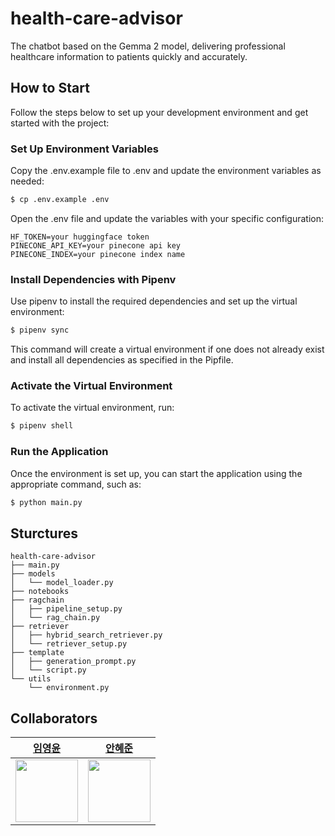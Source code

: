 # health-care-advisor

The chatbot based on the Gemma 2 model, delivering professional healthcare information to patients quickly and accurately.

## How to Start

Follow the steps below to set up your development environment and get started with the project:

### Set Up Environment Variables

Copy the .env.example file to .env and update the environment variables as needed:

```sh
$ cp .env.example .env
```

Open the .env file and update the variables with your specific configuration:

```text
HF_TOKEN=your huggingface token
PINECONE_API_KEY=your pinecone api key
PINECONE_INDEX=your pinecone index name
```

### Install Dependencies with Pipenv

Use pipenv to install the required dependencies and set up the virtual environment:

```sh
$ pipenv sync
```

This command will create a virtual environment if one does not already exist and install all dependencies as specified in the Pipfile.

### Activate the Virtual Environment

To activate the virtual environment, run:

```sh
$ pipenv shell
```

### Run the Application

Once the environment is set up, you can start the application using the appropriate command, such as:

```sh
$ python main.py
```

## Sturctures

```text
health-care-advisor
├── main.py
├── models
│   └── model_loader.py
├── notebooks
├── ragchain
│   ├── pipeline_setup.py
│   └── rag_chain.py
├── retriever
│   ├── hybrid_search_retriever.py
│   └── retriever_setup.py
├── template
│   ├── generation_prompt.py
│   └── script.py
└── utils
    └── environment.py
```

## Collaborators

|          [임영윤](https://github.com/Lim-YoungYoon)          |          [안혜준](https://github.com/jagaldol)          |
| :----------------------------------------------------------: | :-----------------------------------------------------: |
| <img src="https://github.com/Lim-YoungYoon.png" width="100"> | <img src="https://github.com/jagaldol.png" width="100"> |
